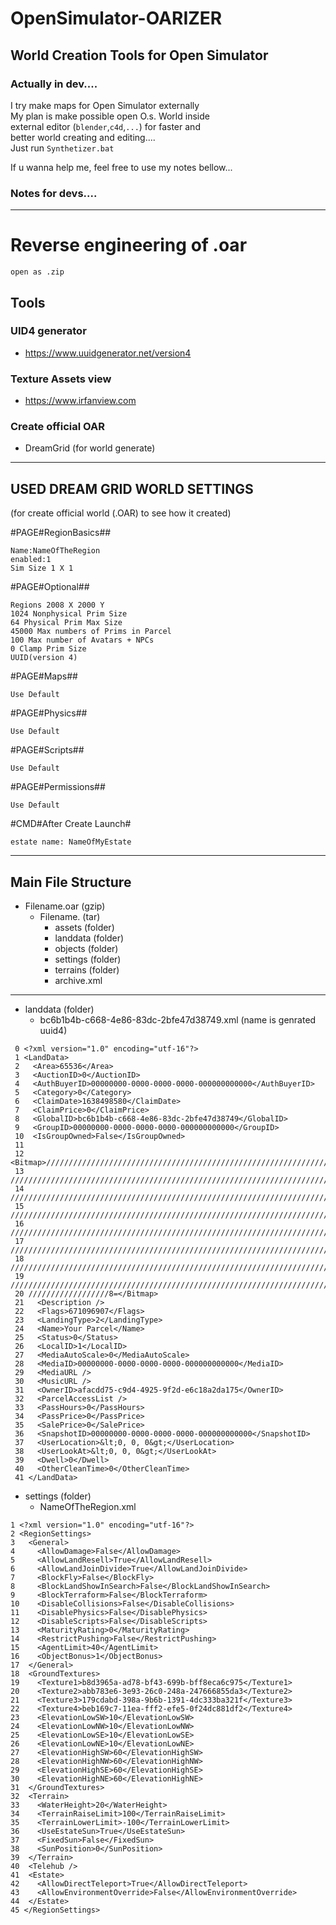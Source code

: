 # OpenSimulator-OARIZER
## World Creation Tools for Open Simulator

### Actually in dev....

I try make maps for Open Simulator externally  
My plan is make possible open O.s. World inside  
external editor (`blender`,`c4d`,`...`) for faster and  
better world creating and editing....  
Just run `Synthetizer.bat`





If u wanna help me, feel free to use my notes bellow...  
  
  
### Notes for devs....

---
#          Reverse engineering of .oar  
    
`open as .zip`
  
## Tools

### UID4 generator
 - https://www.uuidgenerator.net/version4  
### Texture Assets view
 - https://www.irfanview.com

### Create official OAR   
 - DreamGrid (for world generate)

---

## USED DREAM GRID  WORLD SETTINGS  
(for create official world (.OAR) to see how it created)  

#PAGE#RegionBasics##  
```
Name:NameOfTheRegion  
enabled:1  
Sim Size 1 X 1  
```
#PAGE#Optional##  
```
Regions 2008 X 2000 Y  
1024 Nonphysical Prim Size  
64 Physical Prim Max Size  
45000 Max numbers of Prims in Parcel  
100 Max number of Avatars + NPCs  
0 Clamp Prim Size  
UUID(version 4)   
```
#PAGE#Maps##  
```
Use Default  
```
#PAGE#Physics##  
```
Use Default  
```
#PAGE#Scripts##  
```
Use Default  
```
#PAGE#Permissions##  
```
Use Default  
```
#CMD#After Create Launch#
```
estate name: NameOfMyEstate  
```
---
## Main File Structure  
- Filename.oar (gzip)  
  - Filename. (tar)  
    - assets (folder)  
    - landdata (folder)  
    - objects (folder)  
    - settings (folder)  
    - terrains (folder)  
    - archive.xml   
---    
- landdata (folder)  
  - bc6b1b4b-c668-4e86-83dc-2bfe47d38749.xml (name is genrated uuid4)  

```
 0 <?xml version="1.0" encoding="utf-16"?>  
 1 <LandData>  
 2   <Area>65536</Area>  
 3   <AuctionID>0</AuctionID>  
 4   <AuthBuyerID>00000000-0000-0000-0000-000000000000</AuthBuyerID>  
 5   <Category>0</Category>  
 6   <ClaimDate>1638498580</ClaimDate>  
 7   <ClaimPrice>0</ClaimPrice>  
 8   <GlobalID>bc6b1b4b-c668-4e86-83dc-2bfe47d38749</GlobalID>  
 9   <GroupID>00000000-0000-0000-0000-000000000000</GroupID>  
 10  <IsGroupOwned>False</IsGroupOwned>  
 11    
 12 <Bitmap>////////////////////////////////////////////////////////////////////////////  
 13 ////////////////////////////////////////////////////////////////////////////////////  
 14 ////////////////////////////////////////////////////////////////////////////////////  
 15 ////////////////////////////////////////////////////////////////////////////////////  
 16 ////////////////////////////////////////////////////////////////////////////////////  
 17 ////////////////////////////////////////////////////////////////////////////////////  
 18 ////////////////////////////////////////////////////////////////////////////////////  
 19 ////////////////////////////////////////////////////////////////////////////////////  
 20 //////////////////8=</Bitmap>  
 21   <Description />  
 22   <Flags>671096907</Flags>  
 23   <LandingType>2</LandingType>  
 24   <Name>Your Parcel</Name>  
 25   <Status>0</Status>  
 26   <LocalID>1</LocalID>  
 27   <MediaAutoScale>0</MediaAutoScale>  
 28   <MediaID>00000000-0000-0000-0000-000000000000</MediaID>  
 29   <MediaURL />  
 30   <MusicURL />  
 31   <OwnerID>afacdd75-c9d4-4925-9f2d-e6c18a2da175</OwnerID>  
 32   <ParcelAccessList />  
 33   <PassHours>0</PassHours>  
 34   <PassPrice>0</PassPrice>  
 35   <SalePrice>0</SalePrice>  
 36   <SnapshotID>00000000-0000-0000-0000-000000000000</SnapshotID>  
 37   <UserLocation>&lt;0, 0, 0&gt;</UserLocation>  
 38   <UserLookAt>&lt;0, 0, 0&gt;</UserLookAt>  
 39   <Dwell>0</Dwell>  
 40   <OtherCleanTime>0</OtherCleanTime>  
 41 </LandData>
```

- settings (folder)
  - NameOfTheRegion.xml  

```
1 <?xml version="1.0" encoding="utf-16"?>  
2 <RegionSettings>  
3   <General>  
4     <AllowDamage>False</AllowDamage>  
5     <AllowLandResell>True</AllowLandResell>  
6     <AllowLandJoinDivide>True</AllowLandJoinDivide>  
7     <BlockFly>False</BlockFly>  
8     <BlockLandShowInSearch>False</BlockLandShowInSearch>  
9     <BlockTerraform>False</BlockTerraform>  
10    <DisableCollisions>False</DisableCollisions>  
11    <DisablePhysics>False</DisablePhysics>  
12    <DisableScripts>False</DisableScripts>  
13    <MaturityRating>0</MaturityRating>  
14    <RestrictPushing>False</RestrictPushing>  
15    <AgentLimit>40</AgentLimit>  
16    <ObjectBonus>1</ObjectBonus>  
17  </General>  
18  <GroundTextures>  
19    <Texture1>b8d3965a-ad78-bf43-699b-bff8eca6c975</Texture1>  
20    <Texture2>abb783e6-3e93-26c0-248a-247666855da3</Texture2>  
21    <Texture3>179cdabd-398a-9b6b-1391-4dc333ba321f</Texture3>  
22    <Texture4>beb169c7-11ea-fff2-efe5-0f24dc881df2</Texture4>  
23    <ElevationLowSW>10</ElevationLowSW>  
24    <ElevationLowNW>10</ElevationLowNW>  
25    <ElevationLowSE>10</ElevationLowSE>  
26    <ElevationLowNE>10</ElevationLowNE>  
27    <ElevationHighSW>60</ElevationHighSW>  
28    <ElevationHighNW>60</ElevationHighNW>  
29    <ElevationHighSE>60</ElevationHighSE>  
30    <ElevationHighNE>60</ElevationHighNE>  
31  </GroundTextures>  
32  <Terrain>  
33    <WaterHeight>20</WaterHeight>  
34    <TerrainRaiseLimit>100</TerrainRaiseLimit>  
35    <TerrainLowerLimit>-100</TerrainLowerLimit>  
36    <UseEstateSun>True</UseEstateSun>  
37    <FixedSun>False</FixedSun>  
38    <SunPosition>0</SunPosition>  
39  </Terrain>  
40  <Telehub />  
41  <Estate>  
42    <AllowDirectTeleport>True</AllowDirectTeleport>  
43    <AllowEnvironmentOverride>False</AllowEnvironmentOverride>  
44  </Estate>  
45 </RegionSettings>  		
 ```
															
															
															
															
															
															
															
															
															
															
															
